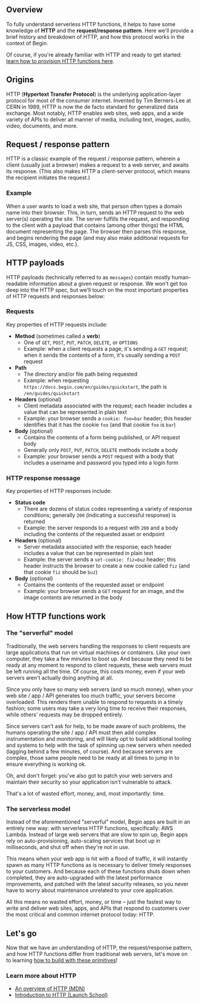 ## Overview

To fully understand serverless HTTP functions, it helps to have some knowledge of **HTTP** and the **request/response pattern**. Here we'll provide a brief history and breakdown of HTTP, and how this protocol works in the context of Begin.

Of course, if you're already familiar with HTTP and ready to get started: [learn how to provision HTTP functions here](/en/http-functions/provisioning).


## Origins

HTTP (**Hypertext Transfer Protocol**) is the underlying application-layer protocol for most of the consumer internet. Invented by Tim Berners-Lee at CERN in 1989, HTTP is now the de facto standard for generalized data exchange. Most notably, HTTP enables web sites, web apps, and a wide variety of APIs to deliver all manner of media, including text, images, audio, video, documents, and more.


## Request / response pattern

HTTP is a classic example of the request / response pattern, wherein a client (usually just a browser) makes a request to a web server, and awaits its response. (This also makes HTTP a client-server protocol, which means the recipient initiates the request.)

### Example

When a user wants to load a web site, that person often types a domain name into their browser. This, in turn, sends an HTTP request to the web server(s) operating the site. The server fulfills the request, and responding to the client with a payload that contains (among other things) the HTML document representing the page. The browser then parses this response, and begins rendering the page (and may also make additional requests for JS, CSS, images, video, etc.).


## HTTP payloads

HTTP payloads (technically referred to as `messages`) contain mostly human-readable information about a given request or response. We won't get too deep into the HTTP spec, but we'll touch on the most important properties of HTTP requests and responses below:

### Requests

Key properties of HTTP requests include:

- **Method** (sometimes called a **verb**)
  - One of `GET`, `POST`, `PUT`, `PATCH`, `DELETE`, or `OPTIONS`
  - Example: when a client requests a page, it's sending a `GET` request; when it sends the contents of a form, it's usually sending a `POST` request
- **Path**
  - The directory and/or file path being requested
  - Example: when requesting `https://docs.begin.com/en/guides/quickstart`, the path is `/en/guides/quickstart`
- **Headers** (optional)
  - Client metadata associated with the request; each header includes a value that can be represented in plain text
  - Example: your browser sends a `cookie: foo=bar` header; this header identifies that it has the cookie `foo` (and that cookie `foo` is `bar`)
- **Body** (optional)
  - Contains the contents of a form being published, or API request body
  - Generally only `POST`, `PUT`, `PATCH`, `DELETE` methods include a body
  - Example: your browser sends a `POST` request with a body that includes a username and password you typed into a login form


### HTTP response message

Key properties of HTTP responses include:

- **Status code**
  - There are dozens of status codes representing a variety of response conditions; generally `200` (indicating a successful response) is returned
  - Example: the server responds to a request with `200` and a body including the contents of the requested asset or endpoint
- **Headers** (optional)
  - Server metadata associated with the response; each header includes a value that can be represented in plain text
  - Example: the server sends a `set-cookie: fiz=buz` header; this header instructs the browser to create a new cookie called `fiz` (and that cookie `fiz` should be `buz`)
- **Body** (optional)
  - Contains the contents of the requested asset or endpoint
  - Example: your browser sends a `GET` request for an image, and the image contents are returned in the body


## How HTTP functions work

### The "serverful" model

Traditionally, the web servers handling the responses to client requests are large applications that run on virtual machines or containers. Like your own computer, they take a few minutes to boot up. And because they need to be ready at any moment to respond to client requests, these web servers must be left running all the time. Of course, this costs money, even if your web servers aren't actually doing anything at all.

Since you only have so many web servers (and so much money), when your web site / app / API generates too much traffic, your servers become overloaded. This renders them unable to respond to requests in a timely fashion; some users may take a very long time to receive their responses, while others' requests may be dropped entirely.

Since servers can't ask for help, to be made aware of such problems, the humans operating the site / app / API must then add complex instrumentation and monitoring, and will likely opt to build additional tooling and systems to help with the task of spinning up new servers when needed (lagging behind a few minutes, of course). And because servers are complex, those same people need to be ready at all times to jump in to ensure everything is working ok.

Oh, and don't forget: you've also got to patch your web servers and maintain their security so your application isn't vulnerable to attack.

That's a lot of wasted effort, money, and, most importantly: time.


### The serverless model

Instead of the aforementioned "serverful" model, Begin apps are built in an entirely new way: with serverless HTTP functions, specifically: AWS Lambda. Instead of large web servers that are slow to spin up, Begin apps rely on auto-provisioning, auto-scaling services that boot up in milliseconds, and shut off when they're not in use.

This means when your web app is hit with a flood of traffic, it will instantly spawn as many HTTP functions as is necessary to deliver timely responses to your customers. And because each of these functions shuts down when completed, they are auto-upgraded with the latest performance improvements, and patched with the latest security releases, so you never have to worry about maintenance unrelated to your core application.

All this means no wasted effort, money, or time – just the fastest way to write and deliver web sites, apps, and APIs that respond to customers over the most critical and common internet protocol today: HTTP.


## Let's go

Now that we have an understanding of HTTP, the request/response pattern, and how HTTP functions differ from traditional web servers, let's move on to learning [how to build with these primitives](/en/http-functions/provisioning)!


### Learn more about HTTP

- [An overview of HTTP (MDN)](https://developer.mozilla.org/en-US/docs/Web/HTTP/Overview)
- [Introduction to HTTP (Launch School)](https://launchschool.com/books/http)
